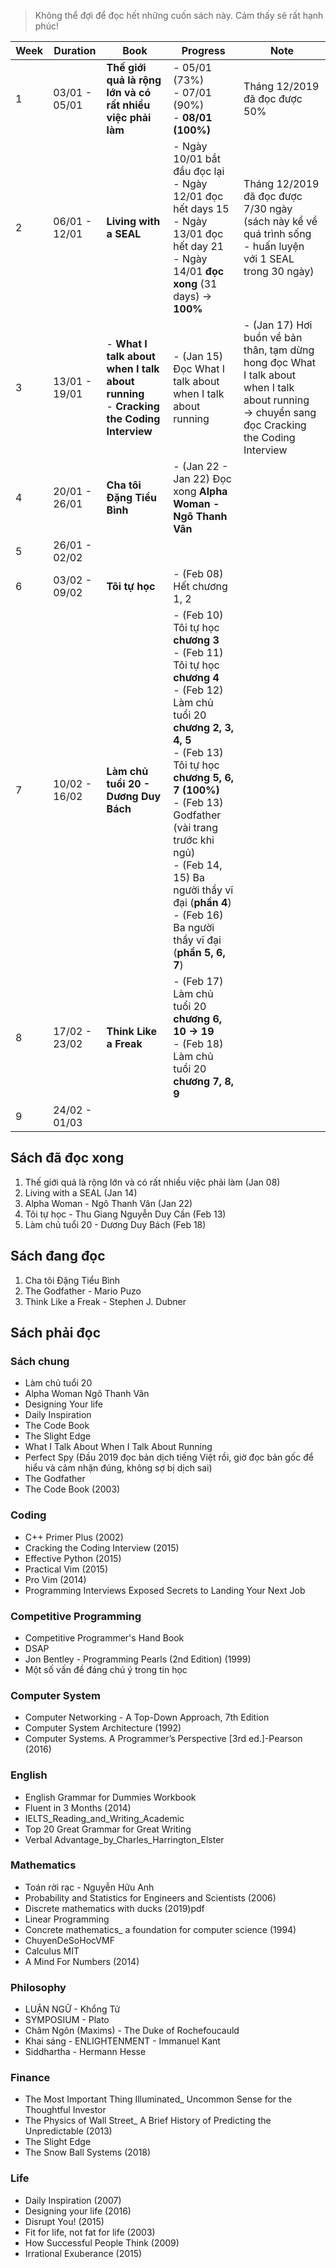 > Không thể đợi để đọc hết những cuốn sách này. Cảm thấy sẽ rất hạnh phúc!

| Week | Duration | Book | Progress | Note | 
|------|----------|------|----------|------|
| 1    | 03/01 - 05/01 | **Thế giới quả là rộng lớn và có rất nhiều việc phải làm** | - 05/01 (73%) <br> - 07/01 (90%) <br> - **08/01 (100%)** | Tháng 12/2019 đã đọc được 50%
| 2    | 06/01 - 12/01 | **Living with a SEAL** | - Ngày 10/01 bắt đầu đọc lại <br> - Ngày 12/01 đọc hết days 15 <br> - Ngày 13/01 đọc hết day 21 <br> - Ngày 14/01 **đọc xong** (31 days) &rarr; **100%**  | Tháng 12/2019 đã đọc được 7/30 ngày (sách này kể về quá trình sống - huấn luyện với 1 SEAL trong 30 ngày)
| 3    | 13/01 - 19/01 | - **What I talk about when I talk about running** <br> - **Cracking the Coding Interview** | - (Jan 15) Đọc What I talk about when I talk about running | - (Jan 17) Hơi buồn về bản thân, tạm dừng hong đọc What I talk about when I talk about running &rarr; chuyển sang đọc Cracking the Coding Interview
| 4    | 20/01 - 26/01 | **Cha tôi Đặng Tiểu Bình** | - (Jan 22 - Jan 22) Đọc xong **Alpha Woman - Ngô Thanh Vân**
| 5    | 26/01 - 02/02 |
| 6    | 03/02 - 09/02 | **Tôi tự học** | - (Feb 08) Hết chương 1, 2
| 7    | 10/02 - 16/02 | **Làm chủ tuổi 20 - Dương Duy Bách**| - (Feb 10) Tôi tự học **chương 3** <br> - (Feb 11) Tôi tự học **chương 4** <br> - (Feb 12) Làm chủ tuổi 20 **chương 2, 3, 4, 5** <br> - (Feb 13) Tôi tự học **chương 5, 6, 7 (100%)** <br> - (Feb 13) Godfather (vài trang trước khi ngủ) <br> - (Feb 14, 15) Ba người thầy vĩ đại (**phần 4**) <br> - (Feb 16) Ba người thầy vĩ đại (**phần 5, 6, 7**)
| 8    | 17/02 - 23/02 | **Think Like a Freak** | - (Feb 17) Làm chủ tuổi 20 **chương 6, 10 &rarr; 19** <br> - (Feb 18) Làm chủ tuổi 20 **chương 7, 8, 9**
| 9    | 24/02 - 01/03 |

## Sách đã đọc xong

1. Thế giới quả là rộng lớn và có rất nhiều việc phải làm (Jan 08)
2. Living with a SEAL (Jan 14)
3. Alpha Woman - Ngô Thanh Vân (Jan 22)
4. Tôi tự học - Thu Giang Nguyễn Duy Cần (Feb 13)
5. Làm chủ tuổi 20 - Dương Duy Bách (Feb 18)

## Sách đang đọc

1. Cha tôi Đặng Tiểu Bình
2. The Godfather - Mario Puzo
3. Think Like a Freak - Stephen J. Dubner

## Sách phải đọc 

### Sách chung

* Làm chủ tuổi 20
* Alpha Woman Ngô Thanh Vân
* Designing Your life
* Daily Inspiration
* The Code Book
* The Slight Edge
* What I Talk About When I Talk About Running
* Perfect Spy (Đầu 2019 đọc bản dịch tiếng Việt rồi, giờ đọc bản gốc để hiểu và cảm nhận đúng, không sợ bị dịch sai)
* The Godfather 
* The Code Book (2003)

### Coding

* C++ Primer Plus (2002)
* Cracking the Coding Interview (2015)
* Effective Python (2015)
* Practical Vim (2015)
* Pro Vim (2014)
* Programming Interviews Exposed Secrets to Landing Your Next Job

### Competitive Programming

* Competitive Programmer's Hand Book
* DSAP
* Jon Bentley - Programming Pearls (2nd Edition) (1999)
* Một số vấn đề đáng chú ý trong tin học


### Computer System

* Computer Networking - A Top-Down Approach, 7th Edition
* Computer System Architecture (1992)
* Computer Systems. A Programmer’s Perspective [3rd ed.]-Pearson (2016)

### English

* English Grammar for Dummies Workbook
* Fluent in 3 Months (2014)
* IELTS_Reading_and_Writing_Academic
* Top 20  Great Grammar for Great Writing
* Verbal Advantage_by_Charles_Harrington_Elster

### Mathematics

* Toán rời rạc - Nguyễn Hữu Anh
* Probability and Statistics for Engineers and Scientists (2006)
* Discrete mathematics with ducks (2019)pdf
* Linear Programming
* Concrete mathematics_ a foundation for computer science (1994)
* ChuyenDeSoHocVMF
* Calculus MIT
* A Mind For Numbers (2014)

### Philosophy

* LUẬN NGỮ - Khổng Tử
* SYMPOSIUM - Plato
* Châm Ngôn (Maxims) - The Duke of Rochefoucauld
* Khai sáng - ENLIGHTENMENT - Immanuel Kant
* Siddhartha - Hermann Hesse 

### Finance

* The Most Important Thing Illuminated_ Uncommon Sense for the Thoughtful Investor
* The Physics of Wall Street_ A Brief History of Predicting the Unpredictable (2013)
* The Slight Edge
* The Snow Ball Systems (2018)

### Life

* Daily Inspiration (2007)
* Designing your life (2016)
* Disrupt You! (2015)
* Fit for life, not fat for life (2003)
* How Successful People Think (2009)
* Irrational Exuberance (2015)
